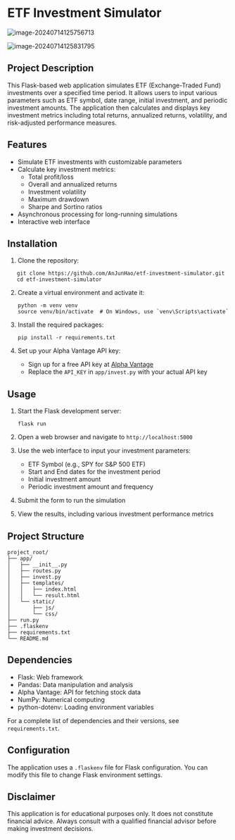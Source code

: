 # ETF Investment Simulator

![image-20240714125756713](https://github.com/AnJunHao/etf-investment-simulator/blob/main/README.assets/image-20240714125756713.png?raw=true)

![image-20240714125831795](https://github.com/AnJunHao/etf-investment-simulator/blob/main/README.assets/image-20240714125831795.png?raw=true)

## Project Description

This Flask-based web application simulates ETF (Exchange-Traded Fund) investments over a specified time period. It allows users to input various parameters such as ETF symbol, date range, initial investment, and periodic investment amounts. The application then calculates and displays key investment metrics including total returns, annualized returns, volatility, and risk-adjusted performance measures.

## Features

- Simulate ETF investments with customizable parameters
- Calculate key investment metrics:
  - Total profit/loss
  - Overall and annualized returns
  - Investment volatility
  - Maximum drawdown
  - Sharpe and Sortino ratios
- Asynchronous processing for long-running simulations
- Interactive web interface

## Installation

1. Clone the repository:
```
   git clone https://github.com/AnJunHao/etf-investment-simulator.git
   cd etf-investment-simulator
```

2. Create a virtual environment and activate it:
   ```
   python -m venv venv
   source venv/bin/activate  # On Windows, use `venv\Scripts\activate`
   ```

3. Install the required packages:
   ```
   pip install -r requirements.txt
   ```

4. Set up your Alpha Vantage API key:
   - Sign up for a free API key at [Alpha Vantage](https://www.alphavantage.co/)
   - Replace the `API_KEY` in `app/invest.py` with your actual API key

## Usage

1. Start the Flask development server:
   ```
   flask run
   ```

2. Open a web browser and navigate to `http://localhost:5000`

3. Use the web interface to input your investment parameters:
   - ETF Symbol (e.g., SPY for S&P 500 ETF)
   - Start and End dates for the investment period
   - Initial investment amount
   - Periodic investment amount and frequency

4. Submit the form to run the simulation

5. View the results, including various investment performance metrics

## Project Structure

   ```
project_root/
├── app/
│   ├── __init__.py
│   ├── routes.py
│   ├── invest.py
│   ├── templates/
│   │   ├── index.html
│   │   └── result.html
│   └── static/
│       ├── js/
│       └── css/
├── run.py
├── .flaskenv
├── requirements.txt
└── README.md
   ```

## Dependencies

- Flask: Web framework
- Pandas: Data manipulation and analysis
- Alpha Vantage: API for fetching stock data
- NumPy: Numerical computing
- python-dotenv: Loading environment variables

For a complete list of dependencies and their versions, see `requirements.txt`.

## Configuration

The application uses a `.flaskenv` file for Flask configuration. You can modify this file to change Flask environment settings.

## Disclaimer

This application is for educational purposes only. It does not constitute financial advice. Always consult with a qualified financial advisor before making investment decisions.